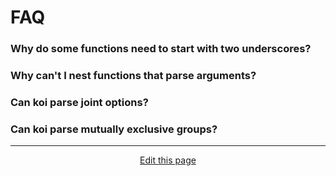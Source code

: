 # FAQ

### Why do some functions need to start with two underscores?

### Why can't I nest functions that parse arguments?

### Can koi parse joint options?

### Can koi parse mutually exclusive groups?

<hr>
<div style="text-align:center">
	<a class="edit-link" href="https://github.com/wcarhart/wcarhart.github.io/docs/faq.md" target="_blank"><i class="fas fa-edit"></i> Edit this page</a>
</div>
